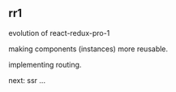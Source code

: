 ## rr1

evolution of react-redux-pro-1

making components (instances) more reusable.

implementing routing.

next: ssr ...
